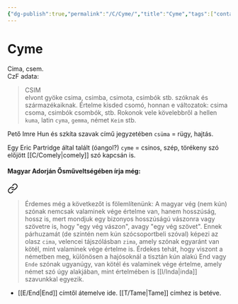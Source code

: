 ```yaml
---
{"dg-publish":true,"permalink":"/C/Cyme/","title":"Cyme","tags":["containstransclusions","dg_uploaded"],"created":"2023-10-17T08:28","updated":"2023-10-25T01:14"}
---
```



# Cyme

Cima, csem.  
CzF adata:  
> CSIM  
> elvont gyöke csima, csimba, csimota, csimbók stb. szóknak és származékaiknak. Értelme kisded csomó, honnan e változatok: csima csoma, csimbók csombók, stb. Rokonok vele kövelebbről a hellen `kuma`, latin `cyma`, `gemma`, német `Keim` stb.  

Pető Imre Hun és szkíta szavak című jegyzetében `csüma` = rügy, hajtás.  

Egy Eric Partridge által talált (óangol?) `cyme` = csinos, szép, törékeny szó előjött [[C/Comely\|comely]] szó kapcsán is.  

#### Magyar Adorján Ősműveltségében írja még:  


<div class="transclusion internal-embed is-loaded"><a class="markdown-embed-link" href="/e/end/#jq8z8x" aria-label="Open link"><svg xmlns="http://www.w3.org/2000/svg" width="24" height="24" viewBox="0 0 24 24" fill="none" stroke="currentColor" stroke-width="2" stroke-linecap="round" stroke-linejoin="round" class="svg-icon lucide-link"><path d="M10 13a5 5 0 0 0 7.54.54l3-3a5 5 0 0 0-7.07-7.07l-1.72 1.71"></path><path d="M14 11a5 5 0 0 0-7.54-.54l-3 3a5 5 0 0 0 7.07 7.07l1.71-1.71"></path></svg></a><div class="markdown-embed">



> Érdemes még a következőt is fölemlítenünk: A magyar vég (nem kún) szónak nemcsak valaminek vége értelme van, hanem hosszúság, hossz is, mert mondjuk egy bizonyos hosszúságú vászonra vagy szövetre is, hogy "egy vég vászon", avagy "egy vég szövet". Ennek párhuzamát (de szintén nem kún szócsoportbeli szóval) képezi az olasz `cima`, velencei tájszólásban `zima`, amely szónak egyaránt van kötél, mint valaminek vége értelme is. Érdekes tehát, hogy viszont a németben meg, különösen a hajósoknál a tisztán kún alakú End vagy `Ende` szónak ugyanúgy, van kötél és valaminek vége értelme, amely német szó úgy alakjában, mint értelmében is [[I/Inda\|inda]] szavunkkal egyezik.  


</div></div>

- [[E/End\|End]] címtől átemelve ide. [[T/Tame\|Tame]] címhez is betéve.  